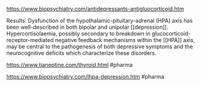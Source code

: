 https://www.biopsychiatry.com/antidepressants-antigluocorticoid.htm

Results: Dysfunction of the hypothalamic-pituitary-adrenal (HPA) axis has been well-described in both bipolar and unipolar [[depression]]. Hypercortisolaemia, possibly secondary to breakdown in glucocorticoid-receptor-mediated negative feedback mechanisms within the [[HPA]] axis, may be central to the pathogenesis of both depressive symptoms and the neurocognitive deficits which characterize these disorders.

https://www.tianeptine.com/thyroid.html #pharma 

https://www.biopsychiatry.com/lhpa-depression.htm #pharma 

